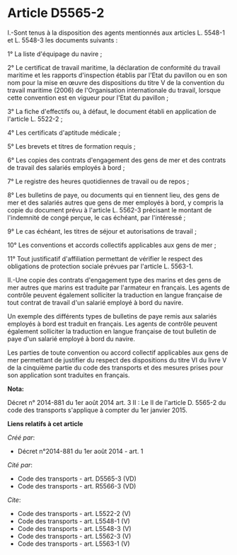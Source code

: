 # Article D5565-2

I.-Sont tenus à la disposition des agents mentionnés aux articles L. 5548-1 et L. 5548-3 les documents suivants : 

1° La liste d'équipage du navire ; 

2° Le certificat de travail maritime, la déclaration de conformité du travail maritime et les rapports d'inspection établis
par l'Etat du pavillon ou en son nom pour la mise en œuvre des dispositions du titre V de la convention du travail maritime
(2006) de l'Organisation internationale du travail, lorsque cette convention est en vigueur pour l'Etat du pavillon ; 

3° La fiche d'effectifs ou, à défaut, le document établi en application de l'article L. 5522-2 ; 

4° Les certificats d'aptitude médicale ; 

5° Les brevets et titres de formation requis ; 

6° Les copies des contrats d'engagement des gens de mer et des contrats de travail des salariés employés à bord ; 

7° Le registre des heures quotidiennes de travail ou de repos ; 

8° Les bulletins de paye, ou documents qui en tiennent lieu, des gens de mer et des salariés autres que gens de mer employés
à bord, y compris la copie du document prévu à l'article L. 5562-3 précisant le montant de l'indemnité de congé perçue, le
cas échéant, par l'intéressé ; 

9° Le cas échéant, les titres de séjour et autorisations de travail ; 

10° Les conventions et accords collectifs applicables aux gens de mer ; 

11° Tout justificatif d'affiliation permettant de vérifier le respect des obligations de protection sociale prévues par
l'article L. 5563-1.

II.-Une copie des contrats d'engagement type des marins et des gens de mer autres que marins est traduite par l'armateur en
français. Les agents de contrôle peuvent également solliciter la traduction en langue française de tout contrat de travail
d'un salarié employé à bord du navire. 

Un exemple des différents types de bulletins de paye remis aux salariés employés à bord est traduit en français. Les agents
de contrôle peuvent également solliciter la traduction en langue française de tout bulletin de paye d'un salarié employé à
bord du navire. 

Les parties de toute convention ou accord collectif applicables aux gens de mer permettant de justifier du respect des
dispositions du titre VI du livre V de la cinquième partie du code des transports et des mesures prises pour son application
sont traduites en français.

**Nota:**

Décret n° 2014-881 du 1er août 2014 art. 3 II : Le II de l'article D. 5565-2 du code des transports  s'applique à compter du
1er janvier 2015.

**Liens relatifs à cet article**

_Créé par_:

  - Décret n°2014-881 du 1er août 2014 - art. 1

_Cité par_:

  - Code des transports - art. D5565-3 (VD)
  - Code des transports - art. R5566-3 (VD)

_Cite_:

  - Code des transports - art. L5522-2 (V)
  - Code des transports - art. L5548-1 (V)
  - Code des transports - art. L5548-3 (V)
  - Code des transports - art. L5562-3 (V)
  - Code des transports - art. L5563-1 (V)
